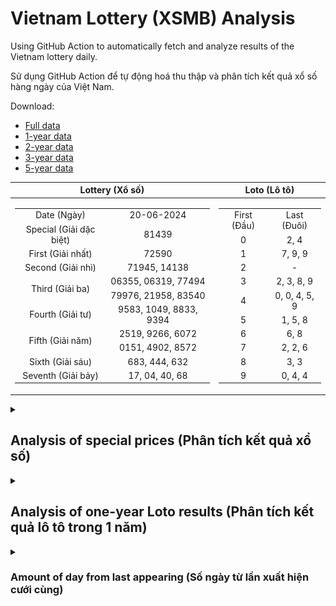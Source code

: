 # Vietnam Lottery (XSMB) Analysis

Using GitHub Action to automatically fetch and analyze results of the Vietnam lottery daily.

Sử dụng GitHub Action để tự động hoá thu thập và phân tích kết quả xổ số hàng ngày của Việt Nam.

Download:

* [Full data](https://raw.githubusercontent.com/khiemdoan/vietnam-lottery-xsmb-analysis/main/results/xsmb.csv)
* [1-year data](https://raw.githubusercontent.com/khiemdoan/vietnam-lottery-xsmb-analysis/main/results/xsmb_1_year.csv)
* [2-year data](https://raw.githubusercontent.com/khiemdoan/vietnam-lottery-xsmb-analysis/main/results/xsmb_2_year.csv)
* [3-year data](https://raw.githubusercontent.com/khiemdoan/vietnam-lottery-xsmb-analysis/main/results/xsmb_3_year.csv)
* [5-year data](https://raw.githubusercontent.com/khiemdoan/vietnam-lottery-xsmb-analysis/main/results/xsmb_5_year.csv)

| Lottery (Xổ số) | Loto (Lô tô) |
| :------------: | :----------: |
| <table><tr><td>Date (Ngày)</td><td>20-06-2024</td></tr><tr><td>Special (Giải dặc biệt)</td><td>81439</td></tr><tr><td>First (Giải nhất)</td><td>72590</td></tr><tr><td>Second (Giải nhì)</td><td>71945, 14138</td></tr><tr><td rowspan="2">Third (Giải ba)</td><td>06355, 06319, 77494</td></tr><tr><td>79976, 21958, 83540</td></tr><tr><td>Fourth (Giải tư)</td><td>9583, 1049, 8833, 9394</td></tr><tr><td rowspan="2">Fifth (Giải năm)</td><td>2519, 9266, 6072</td></tr><tr><td>0151, 4902, 8572</td></tr><tr><td>Sixth (Giải sáu)</td><td>683, 444, 632</td></tr><tr><td>Seventh (Giải bảy)</td><td>17, 04, 40, 68</td></tr></table> | <table><tr><td>First (Đầu)</td><td>Last (Đuôi)</td></tr><tr><td>0</td><td>2, 4</td></tr><tr><td>1</td><td>7, 9, 9</td></tr><tr><td>2</td><td>-</td></tr><tr><td>3</td><td>2, 3, 8, 9</td></tr><tr><td>4</td><td>0, 0, 4, 5, 9</td></tr><tr><td>5</td><td>1, 5, 8</td></tr><tr><td>6</td><td>6, 8</td></tr><tr><td>7</td><td>2, 2, 6</td></tr><tr><td>8</td><td>3, 3</td></tr><tr><td>9</td><td>0, 4, 4</td></tr></table> |

<details>
  <summary><h2>Analysis of special prices (Phân tích kết quả xổ số)</h2></summary>
  <h3>Amount of day from last appearing (Số ngày từ lần xuất hiện cuối cùng)</h3>

  ![Delta](images/special_delta.jpg)

  <h3>Top 10 amount of day from last appearing (Top 10 số lâu chưa xuất hiện)</h3>

  ![Delta top 10](images/special_delta_top_10.jpg)
</details>

<details>
  <summary><h2>Analysis of one-year Loto results (Phân tích kết quả lô tô trong 1 năm)</h2></summary>

  Max: 126. Min: 68.

  Mean: 97.74. Standard deviation: 10.68.

  <h3>Detail (Chi tiết)</h3>

  ![Detail](images/heatmap.jpg)

  <h3>Top 10</h3>

  ![Top 10](images/top-10.jpg)

  <h3>Distribution (Phân bổ)</h3>

  ![Distribution](images/distribution.jpg)
</details>

<details>
  <summary><h3>Amount of day from last appearing (Số ngày từ lần xuất hiện cưới cùng)</h2></summary>

  ![Delta](images/delta.jpg)

  <h3>Top 10 amount of day from last appearing (Top 10 số lâu chưa xuất hiện)</h3>

  ![Delta top 10](images/delta_top_10.jpg)
</details>